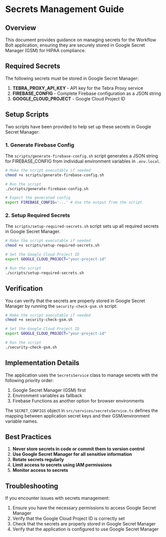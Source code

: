 # Secrets Management Guide

## Overview

This document provides guidance on managing secrets for the Workflow Bolt application, ensuring they are securely stored in Google Secret Manager (GSM) for HIPAA compliance.

## Required Secrets

The following secrets must be stored in Google Secret Manager:

1. **TEBRA_PROXY_API_KEY** - API key for the Tebra Proxy service
2. **FIREBASE_CONFIG** - Complete Firebase configuration as a JSON string
3. **GOOGLE_CLOUD_PROJECT** - Google Cloud Project ID

## Setup Scripts

Two scripts have been provided to help set up these secrets in Google Secret Manager:

### 1. Generate Firebase Config

The `scripts/generate-firebase-config.sh` script generates a JSON string for FIREBASE_CONFIG from individual environment variables in `.env.local`.

```bash
# Make the script executable if needed
chmod +x scripts/generate-firebase-config.sh

# Run the script
./scripts/generate-firebase-config.sh

# Export the generated config
export FIREBASE_CONFIG='...' # Use the output from the script
```

### 2. Setup Required Secrets

The `scripts/setup-required-secrets.sh` script sets up all required secrets in Google Secret Manager.

```bash
# Make the script executable if needed
chmod +x scripts/setup-required-secrets.sh

# Set the Google Cloud Project ID
export GOOGLE_CLOUD_PROJECT="your-project-id"

# Run the script
./scripts/setup-required-secrets.sh
```

## Verification

You can verify that the secrets are properly stored in Google Secret Manager by running the `security-check-gsm.sh` script:

```bash
# Make the script executable if needed
chmod +x security-check-gsm.sh

# Set the Google Cloud Project ID
export GOOGLE_CLOUD_PROJECT="your-project-id"

# Run the script
./security-check-gsm.sh
```

## Implementation Details

The application uses the `SecretsService` class to manage secrets with the following priority order:

1. Google Secret Manager (GSM) first
2. Environment variables as fallback
3. Firebase Functions as another option for browser environments

The `SECRET_CONFIGS` object in `src/services/secretsService.ts` defines the mapping between application secret keys and their GSM/environment variable names.

## Best Practices

1. **Never store secrets in code or commit them to version control**
2. **Use Google Secret Manager for all sensitive information**
3. **Rotate secrets regularly**
4. **Limit access to secrets using IAM permissions**
5. **Monitor access to secrets**

## Troubleshooting

If you encounter issues with secrets management:

1. Ensure you have the necessary permissions to access Google Secret Manager
2. Verify that the Google Cloud Project ID is correctly set
3. Check that the secrets are properly stored in Google Secret Manager
4. Verify that the application is configured to use Google Secret Manager
